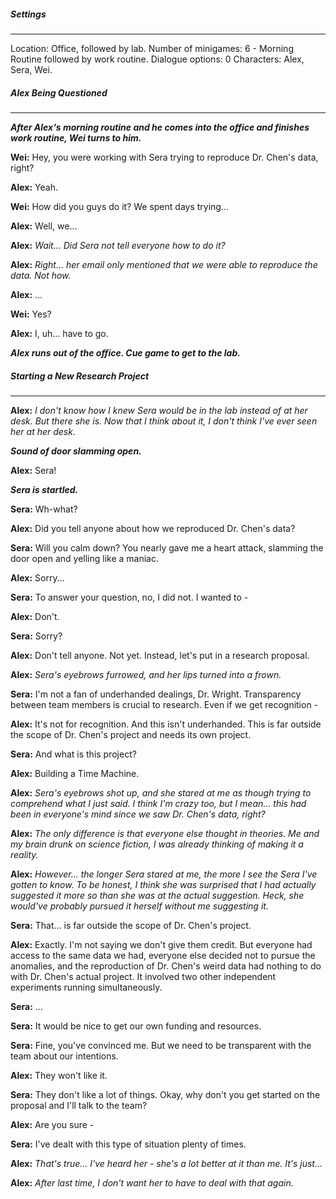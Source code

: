 ##### Settings
---
Location: Office, followed by lab.
Number of minigames: 6 - Morning Routine followed by work routine.
Dialogue options: 0
Characters: Alex, Sera, Wei.

##### Alex Being Questioned
---
***After Alex's morning routine and he comes into the office and finishes work routine, Wei turns to him.***

**Wei:** Hey, you were working with Sera trying to reproduce Dr. Chen's data, right?

**Alex:** Yeah.

**Wei:** How did you guys do it? We spent days trying...

**Alex:** Well, we...

**Alex:** *Wait... Did Sera not tell everyone how to do it?*

**Alex:** *Right... her email only mentioned that we were able to reproduce the data. Not how.*

**Alex:** ...

**Wei:** Yes?

**Alex:** I, uh... have to go.

***Alex runs out of the office. Cue game to get to the lab.***

##### Starting a New Research Project
---
**Alex:** *I don't know how I knew Sera would be in the lab instead of at her desk. But there she is. Now that I think about it, I don't think I've ever seen her at her desk.*

***Sound of door slamming open.***

**Alex:** Sera!

***Sera is startled.***

**Sera:** Wh-what?

**Alex:** Did you tell anyone about how we reproduced Dr. Chen's data?

**Sera:** Will you calm down? You nearly gave me a heart attack, slamming the door open and yelling like a maniac.

**Alex:** Sorry...

**Sera:** To answer your question, no, I did not. I wanted to -

**Alex:** Don't.

**Sera:** Sorry?

**Alex:** Don't tell anyone. Not yet. Instead, let's put in a research proposal.

**Alex:** *Sera's eyebrows furrowed, and her lips turned into a frown.*

**Sera:** I'm not a fan of underhanded dealings, Dr. Wright. Transparency between team members is crucial to research. Even if we get recognition -

**Alex:** It's not for recognition. And this isn't underhanded. This is far outside the scope of Dr. Chen's project and needs its own project.

**Sera:** And what is this project?

**Alex:** Building a Time Machine.

**Alex:** *Sera's eyebrows shot up, and she stared at me as though trying to comprehend what I just said. I think I'm crazy too, but I mean... this had been in everyone's mind since we saw Dr. Chen's data, right?*

**Alex:** *The only difference is that everyone else thought in theories. Me and my brain drunk on science fiction, I was already thinking of making it a reality.*

**Alex:** *However... the longer Sera stared at me, the more I see the Sera I've gotten to know. To be honest, I think she was surprised that I had actually suggested it more so than she was at the actual suggestion. Heck, she would've probably pursued it herself without me suggesting it.*

**Sera:** That... is far outside the scope of Dr. Chen's project.

**Alex:** Exactly. I'm not saying we don't give them credit. But everyone had access to the same data we had, everyone else decided not to pursue the anomalies, and the reproduction of Dr. Chen's weird data had nothing to do with Dr. Chen's actual project. It involved two other independent experiments running simultaneously.

**Sera:** ...

**Sera:** It would be nice to get our own funding and resources.

**Sera:** Fine, you've convinced me. But we need to be transparent with the team about our intentions.

**Alex:** They won't like it.

**Sera:** They don't like a lot of things. Okay, why don't you get started on the proposal and I'll talk to the team?

**Alex:** Are you sure -

**Sera:** I've dealt with this type of situation plenty of times.

**Alex:** *That's true... I've heard her - she's a lot better at it than me. It's just...*

**Alex:** *After last time, I don't want her to have to deal with that again.*